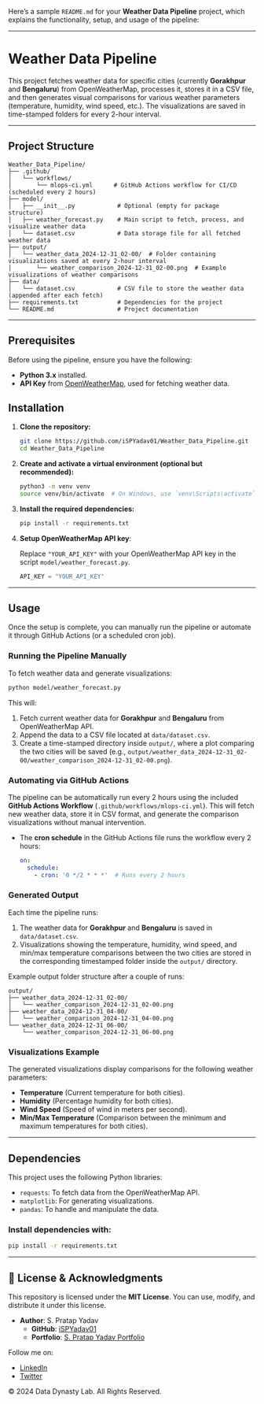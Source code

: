 Here’s a sample `README.md` for your **Weather Data Pipeline** project, which explains the functionality, setup, and usage of the pipeline:

---

# **Weather Data Pipeline**

This project fetches weather data for specific cities (currently **Gorakhpur** and **Bengaluru**) from OpenWeatherMap, processes it, stores it in a CSV file, and then generates visual comparisons for various weather parameters (temperature, humidity, wind speed, etc.). The visualizations are saved in time-stamped folders for every 2-hour interval.

---

## **Project Structure**

```
Weather_Data_Pipeline/
├── .github/
│   └── workflows/
│       └── mlops-ci.yml      # GitHub Actions workflow for CI/CD (scheduled every 2 hours)
├── model/
│   ├── __init__.py            # Optional (empty for package structure)
│   ├── weather_forecast.py    # Main script to fetch, process, and visualize weather data
│   └── dataset.csv            # Data storage file for all fetched weather data
├── output/
│   └── weather_data_2024-12-31_02-00/  # Folder containing visualizations saved at every 2-hour interval
│       └── weather_comparison_2024-12-31_02-00.png  # Example visualizations of weather comparisons
├── data/
│   └── dataset.csv            # CSV file to store the weather data (appended after each fetch)
├── requirements.txt           # Dependencies for the project
└── README.md                  # Project documentation
```

---

## **Prerequisites**

Before using the pipeline, ensure you have the following:

- **Python 3.x** installed.
- **API Key** from [OpenWeatherMap](https://openweathermap.org/), used for fetching weather data.
  
## **Installation**

1. **Clone the repository:**

   ```bash
   git clone https://github.com/iSPYadav01/Weather_Data_Pipeline.git
   cd Weather_Data_Pipeline
   ```

2. **Create and activate a virtual environment (optional but recommended):**

   ```bash
   python3 -m venv venv
   source venv/bin/activate  # On Windows, use `venv\Scripts\activate`
   ```

3. **Install the required dependencies:**

   ```bash
   pip install -r requirements.txt
   ```

4. **Setup OpenWeatherMap API key**:

   Replace `"YOUR_API_KEY"` with your OpenWeatherMap API key in the script `model/weather_forecast.py`.

   ```python
   API_KEY = "YOUR_API_KEY"
   ```

---

## **Usage**

Once the setup is complete, you can manually run the pipeline or automate it through GitHub Actions (or a scheduled cron job).

### **Running the Pipeline Manually**

To fetch weather data and generate visualizations:

```bash
python model/weather_forecast.py
```

This will:
1. Fetch current weather data for **Gorakhpur** and **Bengaluru** from OpenWeatherMap API.
2. Append the data to a CSV file located at `data/dataset.csv`.
3. Create a time-stamped directory inside `output/`, where a plot comparing the two cities will be saved (e.g., `output/weather_data_2024-12-31_02-00/weather_comparison_2024-12-31_02-00.png`).

### **Automating via GitHub Actions**

The pipeline can be automatically run every 2 hours using the included **GitHub Actions Workflow** (`.github/workflows/mlops-ci.yml`). This will fetch new weather data, store it in CSV format, and generate the comparison visualizations without manual intervention.

- The **cron schedule** in the GitHub Actions file runs the workflow every 2 hours:

  ```yaml
  on:
    schedule:
      - cron: '0 */2 * * *'  # Runs every 2 hours
  ```

### **Generated Output**

Each time the pipeline runs:
1. The weather data for **Gorakhpur** and **Bengaluru** is saved in `data/dataset.csv`.
2. Visualizations showing the temperature, humidity, wind speed, and min/max temperature comparisons between the two cities are stored in the corresponding timestamped folder inside the `output/` directory.

Example output folder structure after a couple of runs:

```
output/
├── weather_data_2024-12-31_02-00/
│   └── weather_comparison_2024-12-31_02-00.png
├── weather_data_2024-12-31_04-00/
│   └── weather_comparison_2024-12-31_04-00.png
└── weather_data_2024-12-31_06-00/
    └── weather_comparison_2024-12-31_06-00.png
```

### **Visualizations Example**

The generated visualizations display comparisons for the following weather parameters:
- **Temperature** (Current temperature for both cities).
- **Humidity** (Percentage humidity for both cities).
- **Wind Speed** (Speed of wind in meters per second).
- **Min/Max Temperature** (Comparison between the minimum and maximum temperatures for both cities).

---

## **Dependencies**

This project uses the following Python libraries:

- `requests`: To fetch data from the OpenWeatherMap API.
- `matplotlib`: For generating visualizations.
- `pandas`: To handle and manipulate the data.

### Install dependencies with:

```bash
pip install -r requirements.txt
```

---


## 📜 **License & Acknowledgments**

This repository is licensed under the **MIT License**. You can use, modify, and distribute it under this license.

- **Author**: S. Pratap Yadav
  - **GitHub**: [iSPYadav01](https://github.com/iSPYadav01)
  - **Portfolio**: [S. Pratap Yadav Portfolio](https://ispyadav01.github.io/Portfolio/)

Follow me on:
- [LinkedIn](https://www.linkedin.com/in/iSPYadav01)
- [Twitter](https://twitter.com/iSPYadav01)

© 2024 Data Dynasty Lab. All Rights Reserved.
```